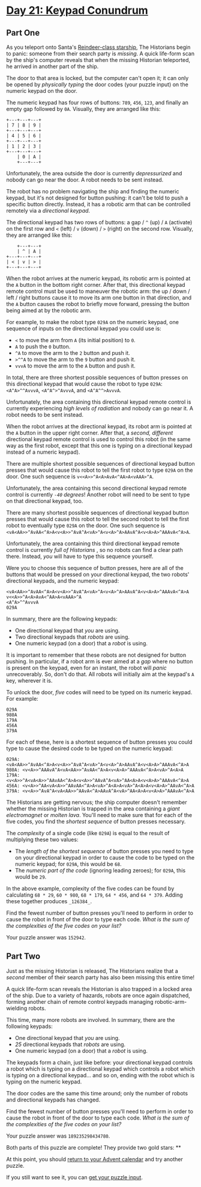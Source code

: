 # [Day 21: Keypad Conundrum](https://adventofcode.com/2024/day/21)
## Part One

As you teleport onto Santa's [Reindeer-class starship](https://adventofcode.com/2019/day/25), The
Historians begin to panic: someone from their search party is _missing_. A
quick life-form scan by the ship's computer reveals that when the missing
Historian teleported, he arrived in another part of the ship.

The door to that area is locked, but the computer can't open it; it can only
be opened by _physically typing_ the door codes (your puzzle input) on the
numeric keypad on the door.

The numeric keypad has four rows of buttons: `789`, `456`, `123`, and finally
an empty gap followed by `0A`. Visually, they are arranged like this:

    
    
    +---+---+---+
    | 7 | 8 | 9 |
    +---+---+---+
    | 4 | 5 | 6 |
    +---+---+---+
    | 1 | 2 | 3 |
    +---+---+---+
        | 0 | A |
        +---+---+
    

Unfortunately, the area outside the door is currently _depressurized_ and
nobody can go near the door. A robot needs to be sent instead.

The robot has no problem navigating the ship and finding the numeric keypad,
but it's not designed for button pushing: it can't be told to push a specific
button directly. Instead, it has a robotic arm that can be controlled remotely
via a _directional keypad_.

The directional keypad has two rows of buttons: a gap / `^` (up) / `A`
(activate) on the first row and `<` (left) / `v` (down) / `>` (right) on the
second row. Visually, they are arranged like this:

    
    
        +---+---+
        | ^ | A |
    +---+---+---+
    | < | v | > |
    +---+---+---+
    

When the robot arrives at the numeric keypad, its robotic arm is pointed at
the `A` button in the bottom right corner. After that, this directional keypad
remote control must be used to maneuver the robotic arm: the up / down / left
/ right buttons cause it to move its arm one button in that direction, and the
`A` button causes the robot to briefly move forward, pressing the button being
aimed at by the robotic arm.

For example, to make the robot type `029A` on the numeric keypad, one sequence
of inputs on the directional keypad you could use is:

  * `<` to move the arm from `A` (its initial position) to `0`.
  * `A` to push the `0` button.
  * `^A` to move the arm to the `2` button and push it.
  * `>^^A` to move the arm to the `9` button and push it.
  * `vvvA` to move the arm to the `A` button and push it.

In total, there are three shortest possible sequences of button presses on
this directional keypad that would cause the robot to type `029A`:
`<A^A>^^AvvvA`, `<A^A^>^AvvvA`, and `<A^A^^>AvvvA`.

Unfortunately, the area containing this directional keypad remote control is
currently experiencing _high levels of radiation_ and nobody can go near it. A
robot needs to be sent instead.

When the robot arrives at the directional keypad, its robot arm is pointed at
the `A` button in the upper right corner. After that, a _second, different_
directional keypad remote control is used to control this robot (in the same
way as the first robot, except that this one is typing on a directional keypad
instead of a numeric keypad).

There are multiple shortest possible sequences of directional keypad button
presses that would cause this robot to tell the first robot to type `029A` on
the door. One such sequence is `v<<A>>^A<A>AvA<^AA>A<vAAA>^A`.

Unfortunately, the area containing this second directional keypad remote
control is currently _`-40` degrees_! Another robot will need to be sent to
type on that directional keypad, too.

There are many shortest possible sequences of directional keypad button
presses that would cause this robot to tell the second robot to tell the first
robot to eventually type `029A` on the door. One such sequence is
`<vA<AA>>^AvAA<^A>A<v<A>>^AvA^A<vA>^A<v<A>^A>AAvA^A<v<A>A>^AAAvA<^A>A`.

Unfortunately, the area containing this third directional keypad remote
control is currently _full of Historians_ , so no robots can find a clear path
there. Instead, _you_ will have to type this sequence yourself.

Were you to choose this sequence of button presses, here are all of the
buttons that would be pressed on your directional keypad, the two robots'
directional keypads, and the numeric keypad:

    
    
    <vA<AA>>^AvAA<^A>A<v<A>>^AvA^A<vA>^A<v<A>^A>AAvA^A<v<A>A>^AAAvA<^A>A
    v<<A>>^A<A>AvA<^AA>A<vAAA>^A
    <A^A>^^AvvvA
    029A
    

In summary, there are the following keypads:

  * One directional keypad that _you_ are using.
  * Two directional keypads that _robots_ are using.
  * One numeric keypad (on a door) that a _robot_ is using.

It is important to remember that these robots are not designed for button
pushing. In particular, if a robot arm is ever aimed at a _gap_ where no
button is present on the keypad, even for an instant, the robot will _panic_
unrecoverably. So, don't do that. All robots will initially aim at the
keypad's `A` key, wherever it is.

To unlock the door, _five_ codes will need to be typed on its numeric keypad.
For example:

    
    
    029A
    980A
    179A
    456A
    379A
    

For each of these, here is a shortest sequence of button presses you could
type to cause the desired code to be typed on the numeric keypad:

    
    
    029A: <vA<AA>>^AvAA<^A>A<v<A>>^AvA^A<vA>^A<v<A>^A>AAvA^A<v<A>A>^AAAvA<^A>A
    980A: <v<A>>^AAAvA^A<vA<AA>>^AvAA<^A>A<v<A>A>^AAAvA<^A>A<vA>^A<A>A
    179A: <v<A>>^A<vA<A>>^AAvAA<^A>A<v<A>>^AAvA^A<vA>^AA<A>A<v<A>A>^AAAvA<^A>A
    456A: <v<A>>^AA<vA<A>>^AAvAA<^A>A<vA>^A<A>A<vA>^A<A>A<v<A>A>^AAvA<^A>A
    379A: <v<A>>^AvA^A<vA<AA>>^AAvA<^A>AAvA^A<vA>^AA<A>A<v<A>A>^AAAvA<^A>A
    

The Historians are getting nervous; the ship computer doesn't remember whether
the missing Historian is trapped in the area containing a _giant
electromagnet_ or _molten lava_. You'll need to make sure that for each of the
five codes, you find the _shortest sequence_ of button presses necessary.

The _complexity_ of a single code (like `029A`) is equal to the result of
multiplying these two values:

  * The _length of the shortest sequence_ of button presses you need to type on your directional keypad in order to cause the code to be typed on the numeric keypad; for `029A`, this would be `68`.
  * The _numeric part of the code_ (ignoring leading zeroes); for `029A`, this would be `29`.

In the above example, complexity of the five codes can be found by calculating
`68 * 29`, `60 * 980`, `68 * 179`, `64 * 456`, and `64 * 379`. Adding these
together produces `_126384_`.

Find the fewest number of button presses you'll need to perform in order to
cause the robot in front of the door to type each code. _What is the sum of
the complexities of the five codes on your list?_

Your puzzle answer was `152942`.

## Part Two

Just as the missing Historian is released, The Historians realize that a
_second_ member of their search party has also been missing this entire time!

A quick life-form scan reveals the Historian is also trapped in a locked area
of the ship. Due to a variety of hazards, robots are once again dispatched,
forming another chain of remote control keypads managing robotic-arm-wielding
robots.

This time, many more robots are involved. In summary, there are the following
keypads:

  * One directional keypad that _you_ are using.
  * _25_ directional keypads that _robots_ are using.
  * One numeric keypad (on a door) that a _robot_ is using.

The keypads form a chain, just like before: your directional keypad controls a
robot which is typing on a directional keypad which controls a robot which is
typing on a directional keypad... and so on, ending with the robot which is
typing on the numeric keypad.

The door codes are the same this time around; only the number of robots and
directional keypads has changed.

Find the fewest number of button presses you'll need to perform in order to
cause the robot in front of the door to type each code. _What is the sum of
the complexities of the five codes on your list?_

Your puzzle answer was `189235298434780`.

Both parts of this puzzle are complete! They provide two gold stars: **

At this point, you should [return to your Advent calendar](https://adventofcode.com/2024) and try
another puzzle.

If you still want to see it, you can [get your puzzle input](https://adventofcode.com/2024/day/21/input).
